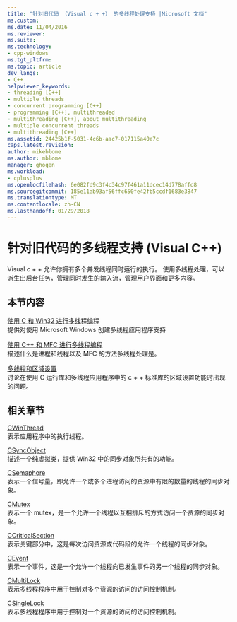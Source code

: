 ```yaml
---
title: "针对旧代码 （Visual c + +） 的多线程处理支持 |Microsoft 文档"
ms.custom: 
ms.date: 11/04/2016
ms.reviewer: 
ms.suite: 
ms.technology:
- cpp-windows
ms.tgt_pltfrm: 
ms.topic: article
dev_langs:
- C++
helpviewer_keywords:
- threading [C++]
- multiple threads
- concurrent programming [C++]
- programming [C++], multithreaded
- multithreading [C++], about multithreading
- multiple concurrent threads
- multithreading [C++]
ms.assetid: 24425b1f-5031-4c6b-aac7-017115a40e7c
caps.latest.revision: 
author: mikeblome
ms.author: mblome
manager: ghogen
ms.workload:
- cplusplus
ms.openlocfilehash: 6e082fd9c3f4c34c97f461a11dcec14d778affd8
ms.sourcegitcommit: 185e11ab93af56ffc650fe42fb5ccdf1683e3847
ms.translationtype: MT
ms.contentlocale: zh-CN
ms.lasthandoff: 01/29/2018
---
```

# <a name="multithreading-support-for-older-code-visual-c"></a>针对旧代码的多线程支持 (Visual C++)
Visual c + + 允许你拥有多个并发线程同时运行的执行。 使用多线程处理，可以派生出后台任务，管理同时发生的输入流，管理用户界面和更多内容。  
  
## <a name="in-this-section"></a>本节内容  
 [使用 C 和 Win32 进行多线程编程](../parallel/multithreading-with-c-and-win32.md)  
 提供对使用 Microsoft Windows 创建多线程应用程序支持  
  
 [使用 C++ 和 MFC 进行多线程编程](../parallel/multithreading-with-cpp-and-mfc.md)  
 描述什么是进程和线程以及 MFC 的方法多线程处理是。  
  
 [多线程和区域设置](../parallel/multithreading-and-locales.md)  
 讨论在使用 C 运行库和多线程应用程序中的 c + + 标准库的区域设置功能时出现的问题。  
  
## <a name="related-sections"></a>相关章节  
 [CWinThread](../mfc/reference/cwinthread-class.md)  
 表示应用程序中的执行线程。  
  
 [CSyncObject](../mfc/reference/csyncobject-class.md)  
 描述一个纯虚拟类，提供 Win32 中的同步对象所共有的功能。  
  
 [CSemaphore](../mfc/reference/csemaphore-class.md)  
 表示一个信号量，即允许一个或多个进程访问的资源中有限的数量的线程的同步对象。  
  
 [CMutex](../mfc/reference/cmutex-class.md)  
 表示一个 mutex，是一个允许一个线程以互相排斥的方式访问一个资源的同步对象。  
  
 [CCriticalSection](../mfc/reference/ccriticalsection-class.md)  
 表示关键部分中，这是每次访问资源或代码段的允许一个线程的同步对象。  
  
 [CEvent](../mfc/reference/cevent-class.md)  
 表示一个事件，这是一个允许一个线程向已发生事件的另一个线程的同步对象。  
  
 [CMultiLock](../mfc/reference/cmultilock-class.md)  
 表示多线程程序中用于控制对多个资源的访问的访问控制机制。  
  
 [CSingleLock](../mfc/reference/csinglelock-class.md)  
 表示多线程程序中用于控制对一个资源的访问的访问控制机制。  

